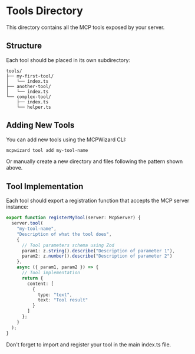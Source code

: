 # Tools Directory

This directory contains all the MCP tools exposed by your server.

## Structure

Each tool should be placed in its own subdirectory:

```
tools/
├── my-first-tool/
│   └── index.ts
├── another-tool/
│   └── index.ts
└── complex-tool/
    ├── index.ts
    └── helper.ts
```

## Adding New Tools

You can add new tools using the MCPWizard CLI:

```bash
mcpwizard tool add my-tool-name
```

Or manually create a new directory and files following the pattern shown above.

## Tool Implementation

Each tool should export a registration function that accepts the MCP server instance:

```typescript
export function registerMyTool(server: McpServer) {
  server.tool(
    "my-tool-name",
    "Description of what the tool does",
    {
      // Tool parameters schema using Zod
      param1: z.string().describe("Description of parameter 1"),
      param2: z.number().describe("Description of parameter 2")
    },
    async ({ param1, param2 }) => {
      // Tool implementation
      return {
        content: [
          {
            type: "text",
            text: "Tool result"
          }
        ]
      };
    }
  );
}
```

Don't forget to import and register your tool in the main index.ts file.